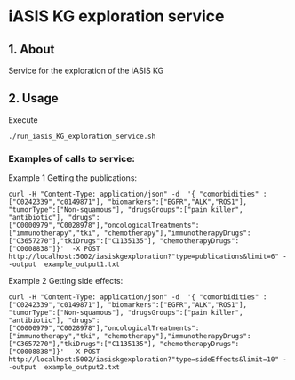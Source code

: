 #  iASIS KG exploration service

## 1.  About

Service for the exploration of the iASIS KG

## 2. Usage

Execute

`./run_iasis_KG_exploration_service.sh`

### Examples of calls to service:

Example 1 Getting the publications: 

`curl -H "Content-Type: application/json" -d  '{ "comorbidities" : ["C0242339","c0149871"], "biomarkers":["EGFR","ALK","ROS1"], "tumorType":["Non-squamous"], "drugsGroups":["pain killer", "antibiotic"], "drugs":["C0000979","C0028978"],"oncologicalTreatments":["immunotherapy","tki", "chemotherapy"],"immunotherapyDrugs":["C3657270"],"tkiDrugs":["C1135135"], "chemotherapyDrugs":["C0008838"]}'  -X POST http://localhost:5002/iasiskgexploration?"type=publications&limit=6" --output  example_output1.txt`

Example 2 Getting side effects:

`curl -H "Content-Type: application/json" -d  '{ "comorbidities" : ["C0242339","c0149871"], "biomarkers":["EGFR","ALK","ROS1"], "tumorType":["Non-squamous"], "drugsGroups":["pain killer", "antibiotic"], "drugs":["C0000979","C0028978"],"oncologicalTreatments":["immunotherapy","tki", "chemotherapy"],"immunotherapyDrugs":["C3657270"],"tkiDrugs":["C1135135"], "chemotherapyDrugs":["C0008838"]}'  -X POST http://localhost:5002/iasiskgexploration?"type=sideEffects&limit=10" --output  example_output2.txt`

